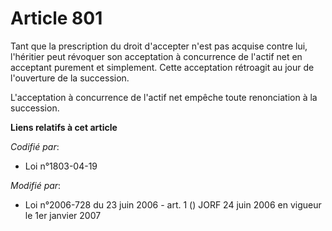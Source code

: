 # Article 801

Tant que la prescription du droit d'accepter n'est pas acquise contre lui, l'héritier peut révoquer son acceptation à
concurrence de l'actif net en acceptant purement et simplement. Cette acceptation rétroagit au jour de l'ouverture de la
succession.

L'acceptation à concurrence de l'actif net empêche toute renonciation à la succession.

**Liens relatifs à cet article**

_Codifié par_:

  - Loi n°1803-04-19

_Modifié par_:

  - Loi n°2006-728 du 23 juin 2006 - art. 1 () JORF 24 juin 2006 en vigueur le 1er janvier 2007
